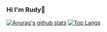 ### Hi I'm Rudy👋

[![Anurag's github stats](https://github-readme-stats.vercel.app/api?username=ShallowInk-cloud&theme=THEME_NAME=radical)](https://github.com/anuraghazra/github-readme-stats)
[![Top Langs](https://github-readme-stats.vercel.app/api/top-langs/?username=anuraghazra&layout=compact&theme=THEME_NAME=radical)](https://github.com/anuraghazra/github-readme-stats)

